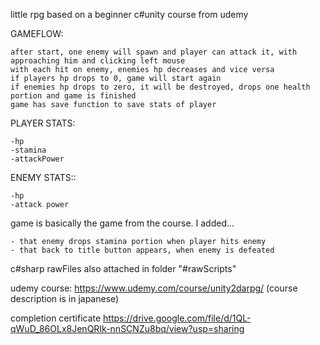 
little rpg based on a beginner c#unity course from udemy



GAMEFLOW:

    after start, one enemy will spawn and player can attack it, with approaching him and clicking left mouse
    with each hit on enemy, enemies hp decreases and vice versa
    if players hp drops to 0, game will start again
    if enemies hp drops to zero, it will be destroyed, drops one health portion and game is finished
    game has save function to save stats of player


PLAYER STATS:

    -hp
    -stamina
    -attackPower


ENEMY STATS::

    -hp
    -attack power



game is basically the game from the course. I added...

    - that enemy drops stamina portion when player hits enemy
    - that back to title button appears, when enemy is defeated 


c#sharp rawFiles also attached in folder "#rawScripts"



udemy course: https://www.udemy.com/course/unity2darpg/
(course description is in japanese)

completion certificate
https://drive.google.com/file/d/1QL-qWuD_86OLx8JenQRIk-nnSCNZu8bq/view?usp=sharing


